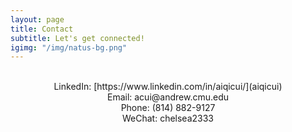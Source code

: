 ```yaml
---
layout: page
title: Contact
subtitle: Let's get connected!
igimg: "/img/natus-bg.png"
---
```

<br>
<center>LinkedIn: [https://www.linkedin.com/in/aiqicui/](aiqicui)</center>
<center>Email: acui@andrew.cmu.edu</center>
<center>Phone: (814) 882-9127</center>
<center>WeChat: chelsea2333</center>
<br><br>

